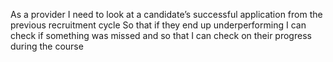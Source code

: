As a provider
I need to look at a candidate’s successful application from the previous recruitment cycle
So that if they end up underperforming I can check if something was missed and so that I can check on their progress during the course
